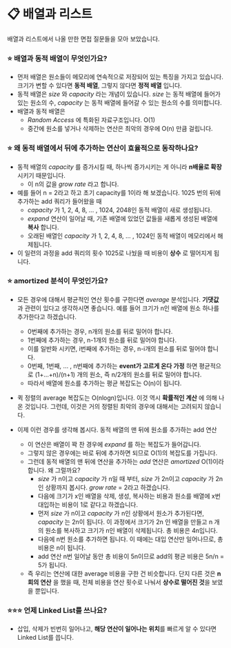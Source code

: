 #  📋 배열과 리스트
배열과 리스트에서 나올 만한 면접 질문들을 모아 보았습니다.

### ⭐ 배열과 동적 배열이 무엇인가요?
* 먼저 배열은 원소들이 메모리에 연속적으로 저장되어 있는 특징을 가지고 있습니다. 크기가 변할 수 있다면 **동적 배열**, 그렇지 않다면 **정적 배열** 입니다.
* 동적 배열은 _size_ 와 _capacity_ 라는 개념이 있습니다. _size_ 는 동적 배열에 들어가 있는 원소의 수, _capacity_ 는 동적 배열에 들어갈 수 있는 원소의 수를 의미합니다.
* 배열과 동적 배열은
  * _Random Access_ 에 특화된 자료구조입니다. O(1)
  * 중간에 원소를 넣거나 삭제하는 연산은 최악의 경우에 O(n) 만큼 걸립니다.


### ⭐ 왜 동적 배열에서 뒤에 추가하는 연산이  효율적으로 동작하나요?
* 동적 배열의 _capacity_ 를 증가시킬 때, 하나씩 증가시키는 게 아니라 **n배율로 확장**시키기 때문입니다.
  * 이 n의 값을 _grow rate_ 라고 합니다.
* 예를 들어 n = 2라고 하고 초기 capacity를 1이라 해 보겠습니다. 1025 번의 뒤에 추가하는 add 쿼리가 들어왔을 때
  * _capacity_ 가 1, 2, 4, 8, ... , 1024, 2048인 동적 배열이 새로 생성됩니다.
  * _expand_ 연산이 일어날 때, 기존 배열에 있었던 값들을 새롭게 생성된 배열에 **복사** 합니다.
  * 오래된 배열인 _capacity_ 가 1, 2, 4, 8, ... , 1024인 동적 배열이 메모리에서 해제됩니다.
* 이 일련의 과정을 add 쿼리의 횟수 1025로 나눴을 때 비용이 **상수** 로 떨어지게 됩니다.

### ⭐ amortized 분석이 무엇인가요?
* 모든 경우에 대해서 평균적인 연산 횟수를 구한다면 _average_ 분석입니다. **기댓값** 과 관련이 있다고 생각하시면 좋습니다. 예를 들어 크기가 n인 배열에 원소 하나를 추가한다고 하겠습니다.
  * 0번째에 추가하는 경우, n개의 원소를 뒤로 밀어야 합니다.
  * 1번째에 추가하는 경우, n-1개의 원소를 뒤로 밀어야 합니다.
  * 이를 일반화 시키면, i번째에 추가하는 경우, n-i개의 원소를 뒤로 밀어야 합니다.
  * 0번째, 1번째, ... , n번째에 추가하는 **event가 고르게 온다 가정** 하면 평균적으로 (1+...+n)/(n+1) 개의 원소, 즉 n/2개의 원소를 뒤로 밀어야 합니다.
  * 따라서 배열에 원소를 추가하는 평균 복잡도는 O(n)이 됩니다.
* 퀵 정렬의 average 복잡도는 O(nlogn)입니다. 이것 역시 **확률적인 계산** 에 의해 나온 것입니다. 그런데, 이것은 거의 정렬된 최악의 경우에 대해서는 고려되지 않습니다.

* 이제 이런 경우를 생각해 봅시다. 동적 배열의 맨 뒤에 원소를 추가하는 add 연산
  * 이 연산은 배열이 꽉 찬 경우에 _expand_ 를 하는 복잡도가 들어갑니다.
  * 그렇지 않은 경우에는 바로 뒤에 추가하면 되므로 O(1)의 복잡도를 가집니다.
  * 그런데 동적 배열의 맨 뒤에 연산을 추가하는 _add_ 연산은 _amortized_ O(1)이라 합니다. 왜 그럴까요?
    * _size_ 가 n이고 _capacity_ 가 n일 때 부터, _size_ 가 2n이고 _capacity_ 가 2n인 상황까지 봅시다. _grow rate_ = 2라고 하겠습니다.
    * 다음에 크기가 x인 배열을 삭제, 생성, 복사하는 비용과 원소를 배열에 x번 대입하는 비용이 1로 같다고 하겠습니다.
    * 먼저 _size_ 가 n이고 _capacity_ 가 n인 상황에서 원소가 추가된다면, _capacity_ 는 2n이 됩니다. 이 과정에서 크기가 2n 인 배열을 만들고 n 개의 원소를 복사하고 크기가 n인 배열이 삭제됩니다. 총 비용은 4n입니다.
    * 다음에 n번 원소를 추가하면 됩니다. 이 때에는 대입 연산만 일어나므로, 총 비용은 n이 됩니다.
    * add 연산 n번 일어날 동안 총 비용이 5n이므로 add의 평균 비용은 5n/n = 5가 됩니다.
  * 즉 우리는 연산에 대한 average 비용을 구한 건 비슷합니다. 단지 다른 것은 **n회의 연산** 을 했을 때, 전체 비용을 연산 횟수로 나눠서 **상수로 떨어진 것**을 보였을 뿐입니다.

### ⭐⭐⭐ 언제 Linked List를 쓰나요?
* 삽입, 삭제가 빈번히 일어나고, **해당 연산이 일어나는 위치**를 빠르게 알 수 있다면 Linked List를 씁니다.